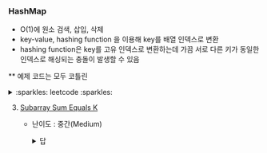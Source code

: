 ### HashMap

- O(1)에 원소 검색, 삽입, 삭제
- key-value, hashing function 을 이용해 key를 배열 인덱스로 변환
- hashing function은 key를 고유 인덱스로 변환하는데 가끔 서로 다른 키가 동일한 인덱스로 해싱되는 충돌이 발생할 수 있음

** 예제 코드는 모두 코틀린


<details>
    <summary> :sparkles: leetcode :sparkles: </summary>

1. [Two Sum](https://leetcode.com/problems/two-sum/)

    - 난이도 : 쉬움(Easy)


        <details>
            <summary> 답 </summary>

        ```kotlin
        class Solution {
            fun twoSum(nums: IntArray, target: Int): IntArray {
                val map = mutableMapOf<Int, Int>()

                nums.mapIndexed { index, num ->
                    val complement = target - num
                    map[complement]?.let { return intArrayOf(it, index) }
                    map[num] = index
                }

                throw IllegalArgumentException("No two sum solution")
            }
        }
        ```

        </details>

            
2. [Longest Substring Without Repeating Characters](https://leetcode.com/problems/longest-substring-without-repeating-characters/)
            
    - 난이도 : 중간(Medium)
    - Sliding Window & HashMap
            
        <details>
            <summary> 답 </summary>

        ```kotlin
        import kotlin.math.max

        class Solution {
            fun lengthOfLongestSubstring(s: String): Int {
                var maxLength = 0
                var left = 0
                val charMap = mutableMapOf<Char, Int>()

                for ((right, char) in s.withIndex()) {
                    if (char in charMap && charMap[char]!! >= left) {
                        left = charMap[char]!! + 1
                    }
                    charMap[char] = right
                    maxLength = max(maxLength, right - left + 1)
                }

                return maxLength
            }
        }  
        ```

        </details>
    
</details>

3. [Subarray Sum Equals K](https://leetcode.com/problems/subarray-sum-equals-k/)
            
    - 난이도 : 중간(Medium)
            
        <details>
            <summary> 답 </summary>

        ```kotlin
        class Solution {
            fun subarraySum(nums: IntArray, k: Int): Int {
                val sumFrequency = mutableMapOf<Int, Int>().withDefault { 0 }
                sumFrequency[0] = 1

                val (_, count) = nums.fold(Pair(0, 0)) { (prefixSum, count), num ->
                    val newPrefixSum = prefixSum + num
                    val targetSum = newPrefixSum - k
                    val newCount = count + sumFrequency.getValue(targetSum)
                    
                    sumFrequency[newPrefixSum] = sumFrequency.getValue(newPrefixSum) + 1

                    Pair(newPrefixSum, newCount)
                }

                return count
            }
        }
        ```

        </details>
    
</details>
